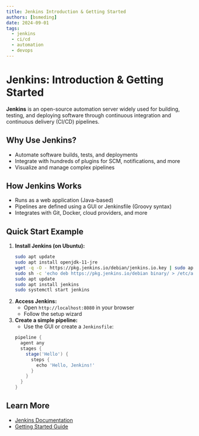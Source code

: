 ```yaml
---
title: Jenkins Introduction & Getting Started
authors: [bsmeding]
date: 2024-09-01
tags:
  - jenkins
  - ci/cd
  - automation
  - devops
---
```


# Jenkins: Introduction & Getting Started

**Jenkins** is an open-source automation server widely used for building, testing, and deploying software through continuous integration and continuous delivery (CI/CD) pipelines.

## Why Use Jenkins?
- Automate software builds, tests, and deployments
- Integrate with hundreds of plugins for SCM, notifications, and more
- Visualize and manage complex pipelines

## How Jenkins Works
- Runs as a web application (Java-based)
- Pipelines are defined using a GUI or Jenkinsfile (Groovy syntax)
- Integrates with Git, Docker, cloud providers, and more

## Quick Start Example
1. **Install Jenkins (on Ubuntu):**
   ```bash
   sudo apt update
   sudo apt install openjdk-11-jre
   wget -q -O - https://pkg.jenkins.io/debian/jenkins.io.key | sudo apt-key add -
   sudo sh -c 'echo deb https://pkg.jenkins.io/debian binary/ > /etc/apt/sources.list.d/jenkins.list'
   sudo apt update
   sudo apt install jenkins
   sudo systemctl start jenkins
   ```
2. **Access Jenkins:**
   - Open `http://localhost:8080` in your browser
   - Follow the setup wizard
3. **Create a simple pipeline:**
   - Use the GUI or create a `Jenkinsfile`:
   ```groovy
   pipeline {
     agent any
     stages {
       stage('Hello') {
         steps {
           echo 'Hello, Jenkins!'
         }
       }
     }
   }
   ```

## Learn More
- [Jenkins Documentation](https://www.jenkins.io/doc/)
- [Getting Started Guide](https://www.jenkins.io/doc/pipeline/tour/getting-started/) 